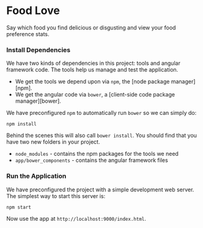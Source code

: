 # Food Love

Say which food you find delicious or disgusting and view your food preference stats.

### Install Dependencies

We have two kinds of dependencies in this project: tools and angular framework code.  The tools help
us manage and test the application.

* We get the tools we depend upon via `npm`, the [node package manager][npm].
* We get the angular code via `bower`, a [client-side code package manager][bower].

We have preconfigured `npm` to automatically run `bower` so we can simply do:

```
npm install
```

Behind the scenes this will also call `bower install`.  You should find that you have two new
folders in your project.

* `node_modules` - contains the npm packages for the tools we need
* `app/bower_components` - contains the angular framework files

### Run the Application

We have preconfigured the project with a simple development web server.  The simplest way to start
this server is:

```
npm start
```

Now use the app at `http://localhost:9000/index.html`.
